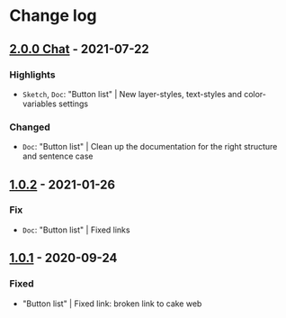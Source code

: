 # Change log

## [2.0.0 Chat](https://github.com/cake-hub/lidl-chat-sketch/tree/v2.0.0) - 2021-07-22

### Highlights

* `Sketch`, `Doc`: "Button list" | New layer-styles, text-styles and color-variables settings

### Changed

* `Doc`: "Button list" | Clean up the documentation for the right structure and sentence case


## [1.0.2](https://github.com/cake-hub/lidl-chat-sketch/tree/v1.0.2) - 2021-01-26

### Fix

* `Doc`: "Button list" | Fixed links


## [1.0.1](https://github.com/cake-hub/lidl-chat-sketch/tree/v1.0.1) - 2020-09-24

### Fixed

* "Button list" | Fixed link: broken link to cake web
